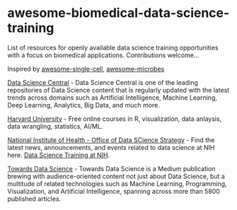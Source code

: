 # awesome-biomedical-data-science-training
List of resources for openly available data science training opportunities with a focus on biomedical applications. Contributions welcome...  

Inspired by [awesome-single-cell](https://github.com/seandavi/awesome-single-cell/blob/master/README.md), [awesome-microbes](https://github.com/stevetsa/awesome-microbes)


[Data Science Central](https://www.datasciencecentral.com/) - Data Science Central is one of the leading repositories of Data Science content that is regularly updated with the latest trends across domains such as Artificial Intelligence, Machine Learning, Deep Learning, Analytics, Big Data, and much more.  

[Harvard University](https://online-learning.harvard.edu/subject/data-science) - Free online courses in R, visualization, data anlaysis, data wrangling, statistics, AI/ML.  

[National Institute of Health - Office of Data SCience Strategy](https://datascience.nih.gov/news) - Find the latest news, announcements, and events related to data science at NIH here.  [Data Science Training at NIH](https://datascience.nih.gov/data-science-training-resources).  


[Towards Data Science](https://towardsdatascience.com/) - Towards Data Science is a Medium publication brewing with audience-oriented content not just about Data Science, but a multitude of related technologies such as Machine Learning, Programming, Visualization, and Artificial Intelligence, spanning across more than 5800 published articles.  
